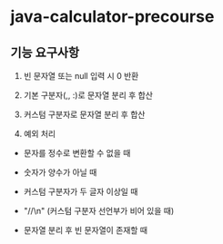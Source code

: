# java-calculator-precourse
## 기능 요구사항

1. 빈 문자열 또는 null 입력 시 0 반환

2. 기본 구분자(,, :)로 문자열 분리 후 합산

3. 커스텀 구분자로 문자열 분리 후 합산

4. 예외 처리

- 문자를 정수로 변환할 수 없을 때

- 숫자가 양수가 아닐 때

- 커스텀 구분자가 두 글자 이상일 때

- "//\n" (커스텀 구분자 선언부가 비어 있을 때)

- 문자열 분리 후 빈 문자열이 존재할 때